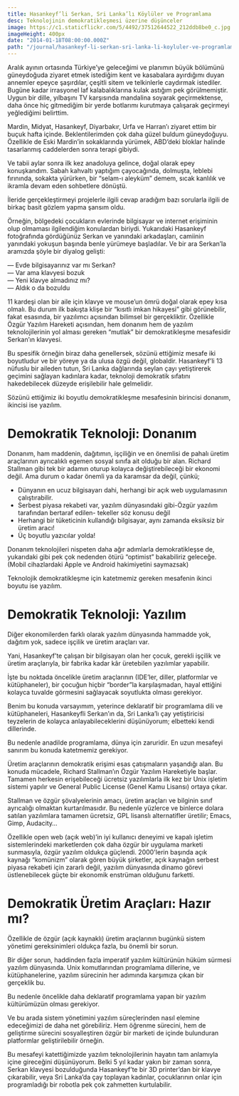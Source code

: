```yaml
---
title: Hasankeyf’li Serkan, Sri Lanka’lı Köylüler ve Programlama
desc: Teknolojinin demokratikleşmesi üzerine düşünceler
image: https://c1.staticflickr.com/5/4492/37512644522_212ddb8be0_c.jpg
imageHeight: 400px
date: "2014-01-18T08:00:00.000Z"
path: "/journal/hasankeyf-li-serkan-sri-lanka-li-koyluler-ve-programlama"
---
```


Aralık ayının ortasında Türkiye’ye geleceğimi ve planımın büyük bölümünü güneydoğuda ziyaret etmek istediğim kent ve kasabalara ayırdığımı duyan annemler epeyce şaşırdılar, çeşitli sitem ve telkinlerle caydırmak istediler. Bugüne kadar irrasyonel laf kalabalıklarına kulak astığım pek görülmemiştir. Uygun bir dille, yılbaşını TV karşısında mandalina soyarak geçirmektense, daha önce hiç gitmediğim bir yerde botlarımı kurutmaya çalışarak geçirmeyi yeğlediğimi belirttim.

Mardin, Midyat, Hasankeyf, Diyarbakır, Urfa ve Harran’ı ziyaret ettim bir buçuk hafta içinde. Beklentilerimden çok daha güzel buldum güneydoğuyu. Özellikle de Eski Mardin’in sokaklarında yürümek, ABD’deki bloklar halinde tasarlanmış caddelerden sonra terapi gibiydi.

Ve tabii aylar sonra ilk kez anadoluya gelince, doğal olarak epey konuşkandım. Sabah kahvaltı yaptığım çayocağında, dolmuşta, leblebi fırınında, sokakta yürürken, bir “selam-ı aleyküm” demem, sıcak kanlılık ve ikramla devam eden sohbetlere dönüştü.

İleride gerçekleştirmeyi projelerle ilgili cevap aradığım bazı sorularla ilgili de birkaç basit gözlem yapma şansım oldu.

Örneğin, bölgedeki çocukların evlerinde bilgisayar ve internet erişiminin olup olmaması ilgilendiğim konulardan biriydi. Yukarıdaki Hasankeyf fotoğrafında gördüğünüz Serkan ve yanındaki arkadaşları, camiinin yanındaki yokuşun başında benle yürümeye başladılar. Ve bir ara Serkan’la aramızda şöyle bir diyalog gelişti:

— Evde bilgisayarınız var mı Serkan?<br />
— Var ama klavyesi bozuk<br />
— Yeni klavye almadınız mı?<br />
— Aldık o da bozuldu<br />

11 kardeşi olan bir aile için klavye ve mouse’un ömrü doğal olarak epey kısa olmalı. Bu durum ilk bakışta klişe bir “kısıtlı imkan hikayesi” gibi görünebilir, fakat esasında, bir yazılımcı açısından bilimsel bir gerçekliktir. Özellikle Özgür Yazılım Hareketi açısından, hem donanım hem de yazılım teknolojilerinin yol alması gereken “mutlak” bir demokratikleşme mesafesidir Serkan’ın klavyesi.

Bu spesifik örneğin biraz daha genellersek, sözünü ettiğimiz mesafe iki boyutludur ve bir yöreye ya da ulusa özgü değil, globaldir. Hasankeyf’li 13 nüfuslu bir aileden tutun, Sri Lanka dağlarında seylan çayı yetiştirerek geçimini sağlayan kadınlara kadar, teknoloji demokratik sıfatını hakedebilecek düzeyde erişilebilir hale gelmelidir.

Sözünü ettiğimiz iki boyutlu demokratikleşme mesafesinin birincisi donanım, ikincisi ise yazılım.

# Demokratik Teknoloji: Donanım

Donanım, ham maddenin, dağıtımın, işçiliğin ve en önemlisi de pahalı üretim araçlarının ayrıcalıklı egemen sosyal sınıfa ait olduğu bir alan. Richard Stallman gibi tek bir adamın oturup kolayca değiştirebileceği bir ekonomi değil. Ama durum o kadar önemli ya da karamsar da değil, çünkü;

* Dünyanın en ucuz bilgisayarı dahi, herhangi bir açık web uygulamasının çalıştırabilir.
* Serbest piyasa rekabeti var, yazılım dünyasındaki gibi-Özgür yazılım tarafından bertaraf edilen- tekeller söz konusu değil
* Herhangi bir tüketicinin kullandığı bilgisayar, aynı zamanda eksiksiz bir üretim aracı!
* Üç boyutlu yazıcılar yolda!

Donanım teknolojileri nispeten daha ağır adımlarla demokratikleşse de, yukarıdaki gibi pek çok nedenden ötürü “optimist” bakabiliriz geleceğe. (Mobil cihazlardaki Apple ve Android hakimiyetini saymazsak)

Teknolojik demokratikleşme için katetmemiz gereken mesafenin ikinci boyutu ise yazılım.

# Demokratik Teknoloji: Yazılım

Diğer ekonomilerden farklı olarak yazılım dünyasında hammadde yok, dağıtım yok, sadece işçilik ve üretim araçları var.

Yani, Hasankeyf’te çalışan bir bilgisayarı olan her çocuk, gerekli işçilik ve üretim araçlarıyla, bir fabrika kadar kâr üretebilen yazılımlar yapabilir.

İşte bu noktada öncelikle üretim araçlarının (IDE’ler, diller, platformlar ve kütüphaneler), bir çocuğun hiçbir “border”la karşılaşmadan, hayal ettiğini kolayca tuvalde görmesini sağlayacak soyutlukta olması gerekiyor.

Benim bu konuda varsayımım, yeterince deklaratif bir programlama dili ve kütüphaneleri, Hasankeyfli Serkan’ın da, Sri Lanka’lı çay yetiştiricisi teyzelerin de kolayca anlayabileceklerini düşünüyorum; elbetteki kendi dillerinde.

Bu nedenle anadilde programlama, dünya için zaruridir. En uzun mesafeyi sanırım bu konuda katetmemiz gerekiyor.

Üretim araçlarının demokratik erişimi esas çatışmaların yaşandığı alan. Bu konuda mücadele, Richard Stallman’ın Özgür Yazılım Hareketiyle başlar. Tamamen herkesin erişebileceği ücretsiz yazılımlarla ilk kez bir Unix işletim sistemi yapılır ve General Public License (Genel Kamu Lisansı) ortaya çıkar.

Stallman ve özgür şövalyelerinin amacı, üretim araçları ve bilginin sınıf ayrıcalığı olmaktan kurtarılmasıdır. Bu nedenle yüzlerce ve binlerce dolara satılan yazılımlara tamamen ücretsiz, GPL lisanslı alternatifler üretilir; Emacs, Gimp, Audacity…

Özellikle open web (açık web)’in iyi kullanıcı deneyimi ve kapalı işletim sistemlerindeki marketlerden çok daha özgür bir uygulama marketi sunmasıyla, özgür yazılım oldukça güçlendi. 2000'lerin başında açık kaynağı “komünizm” olarak gören büyük şirketler, açık kaynağın serbest piyasa rekabeti için zararlı değil, yazılım dünyasında dinamo görevi üstlenebilecek güçte bir ekonomik enstrüman olduğunu farketti.

# Demokratik Üretim Araçları: Hazır mı?

Özellikle de özgür (açık kaynaklı) üretim araçlarının bugünkü sistem yönetimi gereksinimleri oldukça fazla, bu önemli bir sorun.

Bir diğer sorun, haddinden fazla imperatif yazılım kültürünün hüküm sürmesi yazılım dünyasında. Unix komutlarından programlama dillerine, ve kütüphanelerine, yazılım sürecinin her adımında karşımıza çıkan bir gerçeklik bu.

Bu nedenle öncelikle daha deklaratif programlama yapan bir yazılım kültürümüzün olması gerekiyor.

Ve bu arada sistem yönetimini yazılım süreçlerinden nasıl elemine edeceğimizi de daha net görebiliriz. Hem öğrenme sürecini, hem de geliştirme sürecini sosyalleştiren özgür bir marketi de içinde bulunduran platformlar geliştirilebilir örneğin.

Bu mesafeyi katettiğimizde yazılım teknolojilerinin hayatın tam anlamıyla içine gireceğini düşünüyorum. Belki 5 yıl kadar yakın bir zaman sonra, Serkan klavyesi bozulduğunda Hasankeyf’te bir 3D printer’dan bir klavye çıkarabilir, veya Sri Lanka’da çay toplayan kadınlar, çocuklarının onlar için programladığı bir robotla pek çok zahmetten kurtulabilir.
